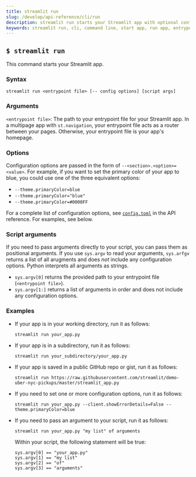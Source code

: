 ```yaml
---
title: streamlit run
slug: /develop/api-reference/cli/run
description: streamlit run starts your Streamlit app with optional configuration and script arguments.
keywords: streamlit run, cli, command line, start app, run app, entrypoint, configuration, script arguments, multipage
---
```


## `$ streamlit run`

This command starts your Streamlit app.

### Syntax

```
streamlit run <entrypoint file> [-- config options] [script args]
```

### Arguments

`<entrypoint file>`: The path to your entrypoint file for your Streamlit app. In a multipage app with `st.navigation`, your entrypoint file acts as a router between your pages. Otherwise, your entrypoint file is your app's homepage.

### Options

Configuration options are passed in the form of `--<section>.<option>=<value>`. For example, if you want to set the primary color of your app to blue, you could use one of the three equivalent options:

- `--theme.primaryColor=blue`
- `--theme.primaryColor="blue"`
- `--theme.primaryColor=#0000FF`

For a complete list of configuration options, see [`config.toml`](/develop/api-reference/configuration/config.toml) in the API reference. For examples, see below.

### Script arguments

If you need to pass arguments directly to your script, you can pass them as positional arguments. If you use `sys.argv` to read your arguments, `sys.arfgv` returns a list of all arugments and does _not_ include any configuration options. Python interprets all arguments as strings.

- `sys.argv[0]` returns the provided path to your entrypoint file (`<entrypoint file>`).
- `sys.argv[1:]` returns a list of arguments in order and does not include any configuration options.

### Examples

- If your app is in your working directory, run it as follows:

  ```
  streamlit run your_app.py
  ```

- If your app is in a subdirectory, run it as follows:

  ```
  streamlit run your_subdirectory/your_app.py
  ```

- If your app is saved in a public GitHub repo or gist, run it as follows:

  ```
  streamlit run https://raw.githubusercontent.com/streamlit/demo-uber-nyc-pickups/master/streamlit_app.py
  ```

- If you need to set one or more configuration options, run it as follows:

  ```
  streamlit run your_app.py --client.showErrorDetails=False --theme.primaryColor=blue
  ```

- If you need to pass an argument to your script, run it as follows:

  ```
  streamlit run your_app.py "my list" of arguments
  ```

  Within your script, the following statement will be true:

  ```
  sys.argv[0] == "your_app.py"
  sys.argv[1] == "my list"
  sys.argv[2] == "of"
  sys.argv[3] == "arguments"
  ```
